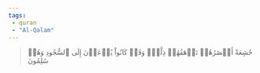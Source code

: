 ```yaml
---
tags: 
 - quran 
 - "Al-Qalam"
---
```


> خَٰشِعَةً أَبۡصَٰرُهُمۡ تَرۡهَقُهُمۡ ذِلَّةٞۖ وَقَدۡ كَانُواْ يُدۡعَوۡنَ إِلَى ٱلسُّجُودِ وَهُمۡ سَٰلِمُونَ
